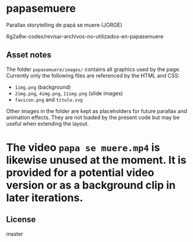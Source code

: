 # papasemuere

Parallax storytelling de papá se muere (JORGE)

6g2a8w-codex/revisar-archivos-no-utilizados-en-papasemuere
## Asset notes

The folder `papasemuere/images/` contains all graphics used by the page.
Currently only the following files are referenced by the HTML and CSS:

- `1img.png` (background)
- `2img.png`, `4img.png`, `11img.png` (slide images)
- `favicon.png` and `titulo.svg`

Other images in the folder are kept as placeholders for future parallax
and animation effects. They are not loaded by the present code but may
be useful when extending the layout.

The video `papa se muere.mp4` is likewise unused at the moment. It is
provided for a potential video version or as a background clip in later
iterations.
=======
## License

 master
